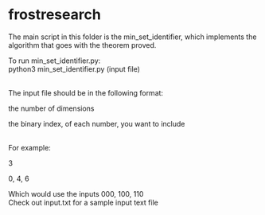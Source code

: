 # frostresearch

The main script in this folder is the min_set_identifier, which implements the algorithm that goes with the theorem proved.

To run min_set_identifier.py:
<br/>
python3 min_set_identifier.py (input file)

<br/>
The input file should be in the following format:

the number of dimensions

the binary index, of each number, you want to include

<br/>
For example:

3

0, 4, 6

Which would use the inputs 000, 100, 110
<br/>
Check out input.txt for a sample input text file
